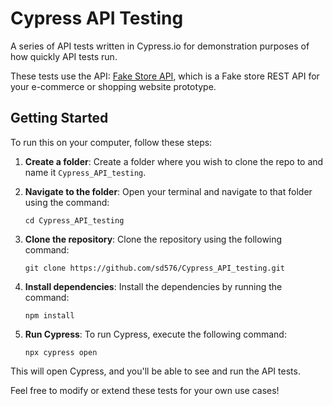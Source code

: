 # Cypress API Testing

A series of API tests written in Cypress.io for demonstration purposes of how quickly API tests run.

These tests use the API: [Fake Store API](https://fakestoreapi.com), which is a Fake store REST API for your e-commerce or shopping website prototype.

## Getting Started

To run this on your computer, follow these steps:

1. **Create a folder**: Create a folder where you wish to clone the repo to and name it `Cypress_API_testing`.

2. **Navigate to the folder**: Open your terminal and navigate to that folder using the command:

    ```
    cd Cypress_API_testing
    ```

3. **Clone the repository**: Clone the repository using the following command:

    ```
    git clone https://github.com/sd576/Cypress_API_testing.git
    ```

4. **Install dependencies**: Install the dependencies by running the command:

    ```
    npm install
    ```

5. **Run Cypress**: To run Cypress, execute the following command:

    ```
    npx cypress open
    ```

This will open Cypress, and you'll be able to see and run the API tests.

Feel free to modify or extend these tests for your own use cases!

